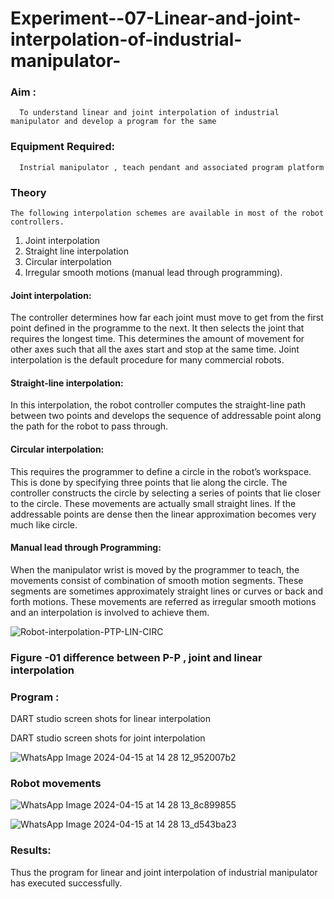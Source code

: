 # Experiment--07-Linear-and-joint-interpolation-of-industrial-manipulator-

### Aim :
      To understand linear and joint interpolation of industrial manipulator and develop a program for the same 
      
### Equipment Required: 
      Instrial manipulator , teach pendant and associated program platform 
      
### Theory 
    The following interpolation schemes are available in most of the robot controllers.
1. Joint interpolation
2. Straight line interpolation
3. Circular interpolation
4. Irregular smooth motions (manual lead through programming).
#### Joint interpolation: 
The controller determines how far each joint must move to get from the first point defined in the programme to the next. It then selects the joint that
requires the longest time. This determines the amount of movement for other axes such that all the axes start and stop at the same time. Joint interpolation is the default procedure for many commercial robots.

#### Straight-line interpolation: 
In this interpolation, the robot controller computes the straight-line path between two points and develops the sequence of addressable point along the path for the robot to pass through.

#### Circular interpolation: 
This requires the programmer to define a circle in the
robot’s workspace. This is done by specifying three points that lie along the circle. The controller constructs the circle by selecting a series of points that lie closer to the circle. These movements are actually small straight lines. If the addressable points are dense then the linear approximation becomes very much like circle.


#### Manual lead through Programming: 
When the manipulator wrist is moved by the programmer to teach, the movements consist of combination of smooth motion segments. These segments are sometimes approximately straight lines or curves or back and forth motions. These movements are referred as irregular smooth motions and an interpolation is involved to achieve them.




![Robot-interpolation-PTP-LIN-CIRC](https://user-images.githubusercontent.com/36288975/201615171-d0886aaa-8220-4b0c-8a1d-3d8a5c69c76a.png)

### Figure -01 difference between P-P , joint and linear interpolation 


### Program : 
DART studio screen shots for linear interpolation 









DART studio screen shots for joint interpolation 

![WhatsApp Image 2024-04-15 at 14 28 12_952007b2](https://github.com/EzhilsreeJ/Experiment--07-Linear-and-joint-interpolation-of-industrial-manipulator-/assets/144870412/7c9debec-956b-49ee-a4f4-701db147473d)







### Robot movements 


![WhatsApp Image 2024-04-15 at 14 28 13_8c899855](https://github.com/EzhilsreeJ/Experiment--07-Linear-and-joint-interpolation-of-industrial-manipulator-/assets/144870412/45c182ff-b2a9-4a87-bc8f-896248196740)




![WhatsApp Image 2024-04-15 at 14 28 13_d543ba23](https://github.com/EzhilsreeJ/Experiment--07-Linear-and-joint-interpolation-of-industrial-manipulator-/assets/144870412/4029a276-5add-4b64-a9b0-dc659fa20d03)









### Results:  

Thus the program for linear and joint interpolation of industrial manipulator has executed successfully.
